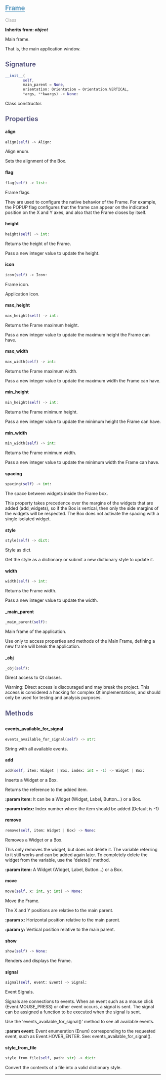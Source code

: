 

## <h2 style="color: #5697bf;"><u>Frame</u></h2>

<span style="color: #AAA;">Class</span>

**Inherits from: _object_**

Main frame.
 
 That is, the main application window.
 


### <h2 style="color: #5e5d84;">Signature</h2>

```python
__init__(
        self,
        main_parent = None,
        orientation: Orientation = Orientation.VERTICAL,
        *args, **kwargs) -> None:
```

Class constructor.


### <h2 style="color: #5e5d84;">Properties</h2>


#### align

```python
align(self) -> Align:
```

Align enum.

  Sets the alignment of the Box.
  

#### flag

```python
flag(self) -> list:
```

Frame flags.

  They are used to configure the native behavior of the Frame.
  For example, the POPUP flag configures that the frame can appear on 
  the indicated position on the X and Y axes, and also that the Frame 
  closes by itself.
  

#### height

```python
height(self) -> int:
```

Returns the height of the Frame.

  Pass a new integer value to update the height.
  

#### icon

```python
icon(self) -> Icon:
```

Frame icon.
  
  Application Icon.
  

#### max_height

```python
max_height(self) -> int:
```

Returns the Frame maximum height.

  Pass a new integer value to update the maximum height the Frame can 
  have.
  

#### max_width

```python
max_width(self) -> int:
```

Returns the Frame maximum width.

  Pass a new integer value to update the maximum width the Frame can 
  have.
  

#### min_height

```python
min_height(self) -> int:
```

Returns the Frame minimum height.

  Pass a new integer value to update the minimum height the Frame can 
  have.
  

#### min_width

```python
min_width(self) -> int:
```

Returns the Frame minimum width.

  Pass a new integer value to update the minimum width the Frame can 
  have.
  

#### spacing

```python
spacing(self) -> int:
```


  The space between widgets inside the Frame box.

  This property takes precedence over the margins of the widgets that 
  are added (add_widgets), so if the Box is vertical, then only the side 
  margins of the widgets will be respected. The Box does not activate 
  the spacing with a single isolated widget.
  

#### style

```python
style(self) -> dict:
```

Style as dict.

  Get the style as a dictionary or submit a new dictionary style to 
  update it.
  

#### width

```python
width(self) -> int:
```

Returns the Frame width.

  Pass a new integer value to update the width.
  

#### _main_parent

```python
_main_parent(self):
```

Main frame of the application.

  Use only to access properties and methods of the Main Frame, defining a 
  new frame will break the application.
  

#### _obj

```python
_obj(self):
```

Direct access to Qt classes.

  Warning: Direct access is discouraged and may break the project. 
  This access is considered a hacking for complex Qt implementations, 
  and should only be used for testing and analysis purposes.
  


### <h2 style="color: #5e5d84;">Methods<h2>


#### events_available_for_signal

```python
events_available_for_signal(self) -> str:
```

String with all available events.

#### add

```python
add(self, item: Widget | Box, index: int = -1) -> Widget | Box:
```

Inserts a Widget or a Box.

  Returns the reference to the added item.
  
  
**:param item:** It can be a Widget (Widget, Label, Button...) or a Box.
  
**:param index:** Index number where the item should be added 
   (Default is -1)
  

#### remove

```python
remove(self, item: Widget | Box) -> None:
```

Removes a Widget or a Box.

  This only removes the widget, but does not delete it. The variable 
  referring to it still works and can be added again later. To 
  completely delete the widget from the variable, use the 'delete()' 
  method.

  
**:param item:** A Widget (Widget, Label, Button...) or a Box.
  

#### move

```python
move(self, x: int, y: int) -> None:
```

Move the Frame.

  The X and Y positions are relative to the main parent.
  
  
**:param x:** Horizontal position relative to the main parent.
  
**:param y:** Vertical position relative to the main parent.
  

#### show

```python
show(self) -> None:
```

Renders and displays the Frame.

#### signal

```python
signal(self, event: Event) -> Signal:
```

Event Signals.

  Signals are connections to events. When an event such as a mouse 
  click (Event.MOUSE_PRESS) or other event occurs, a signal is 
  sent. The signal can be assigned a function to be executed when the 
  signal is sent.

  Use the 'events_available_for_signal()' method to see all available 
  events.

  
**:param event:**
   Event enumeration (Enum) corresponding to the requested event, 
   such as Event.HOVER_ENTER. See: events_available_for_signal().
  

#### style_from_file

```python
style_from_file(self, path: str) -> dict:
```

Convert the contents of a file into a valid dictionary style.


---